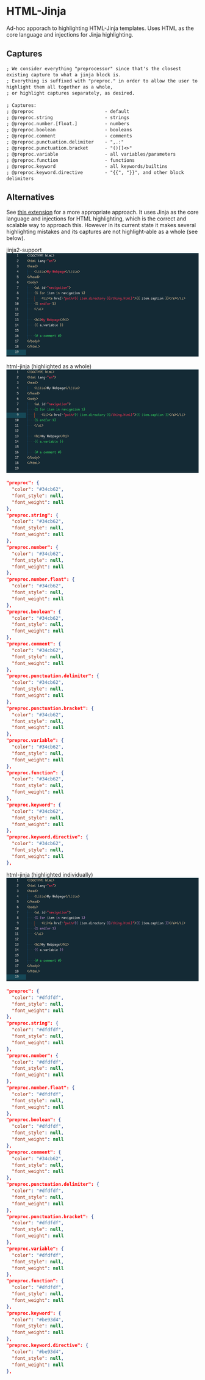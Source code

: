 # HTML-Jinja

Ad-hoc apporach to highlighting HTML-Jinja templates. Uses HTML as the core language and injections for Jinja highlighting.

## Captures

```
; We consider everything "preprocessor" since that's the closest existing capture to what a jinja block is.
; Everything is suffixed with "preproc." in order to allow the user to highlight them all together as a whole,
; or highlight captures separately, as desired.

; Captures:
; @preproc                          - default
; @preproc.string                   - strings
; @preproc.number.[float.]          - numbers
; @preproc.boolean                  - booleans
; @preproc.comment                  - comments
; @preproc.punctuation.delimiter    - ",.:"
; @preproc.punctuation.bracket      - "()[]<>"
; @preproc.variable                 - all variables/parameters
; @preproc.function                 - functions
; @preproc.keyword                  - all keywords/builtins
; @preproc.keyword.directive        - "{{", "}}", and other block delimiters
```

## Alternatives

See [this extension](https://github.com/ArcherHume/jinja2-support) for a more appropriate approach. It uses Jinja as the core language and injections for HTML highlighting, which is the correct and scalable way to approach this. However in its current state it makes several highlighting mistakes and its captures are not highlight-able as a whole (see below).

jinja2-support
![jinj2a_support](./img/jinja2_support.png)

html-jinja (highlighted as a whole)
![html_jinja_whole](./img/html_jinja_whole.png)
```json
"preproc": {
  "color": "#34cb62",
  "font_style": null,
  "font_weight": null
},
"preproc.string": {
  "color": "#34cb62",
  "font_style": null,
  "font_weight": null
},
"preproc.number": {
  "color": "#34cb62",
  "font_style": null,
  "font_weight": null
},
"preproc.number.float": {
  "color": "#34cb62",
  "font_style": null,
  "font_weight": null
},
"preproc.boolean": {
  "color": "#34cb62",
  "font_style": null,
  "font_weight": null
},
"preproc.comment": {
  "color": "#34cb62",
  "font_style": null,
  "font_weight": null
},
"preproc.punctuation.delimiter": {
  "color": "#34cb62",
  "font_style": null,
  "font_weight": null
},
"preproc.punctuation.bracket": {
  "color": "#34cb62",
  "font_style": null,
  "font_weight": null
},
"preproc.variable": {
  "color": "#34cb62",
  "font_style": null,
  "font_weight": null
},
"preproc.function": {
  "color": "#34cb62",
  "font_style": null,
  "font_weight": null
},
"preproc.keyword": {
  "color": "#34cb62",
  "font_style": null,
  "font_weight": null
},
"preproc.keyword.directive": {
  "color": "#34cb62",
  "font_style": null,
  "font_weight": null
},
```

html-jinja (highlighted individually)
![html_jinja_individual](./img/html_jinja_individual.png)
```json
"preproc": {
  "color": "#dfdfdf",
  "font_style": null,
  "font_weight": null
},
"preproc.string": {
  "color": "#dfdfdf",
  "font_style": null,
  "font_weight": null
},
"preproc.number": {
  "color": "#dfdfdf",
  "font_style": null,
  "font_weight": null
},
"preproc.number.float": {
  "color": "#dfdfdf",
  "font_style": null,
  "font_weight": null
},
"preproc.boolean": {
  "color": "#dfdfdf",
  "font_style": null,
  "font_weight": null
},
"preproc.comment": {
  "color": "#34cb62",
  "font_style": null,
  "font_weight": null
},
"preproc.punctuation.delimiter": {
  "color": "#dfdfdf",
  "font_style": null,
  "font_weight": null
},
"preproc.punctuation.bracket": {
  "color": "#dfdfdf",
  "font_style": null,
  "font_weight": null
},
"preproc.variable": {
  "color": "#dfdfdf",
  "font_style": null,
  "font_weight": null
},
"preproc.function": {
  "color": "#dfdfdf",
  "font_style": null,
  "font_weight": null
},
"preproc.keyword": {
  "color": "#be93d4",
  "font_style": null,
  "font_weight": null
},
"preproc.keyword.directive": {
  "color": "#be93d4",
  "font_style": null,
  "font_weight": null
},
```
